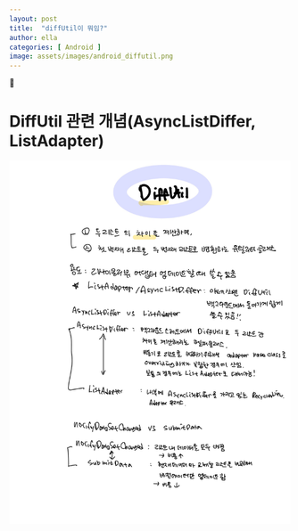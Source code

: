 ```yaml
---
layout: post
title:  "diffUtil이 뭐임?"
author: ella
categories: [ Android ]
image: assets/images/android_diffutil.png
---
```

🤖  
# DiffUtil 관련 개념(AsyncListDiffer, ListAdapter)  



<p align="center"><img src="/assets/images/diffutil_goodnote.jpg"></p>


